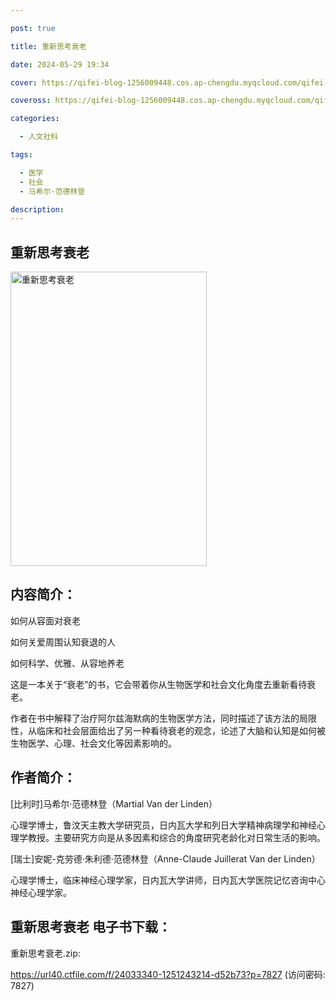 ```yaml
---

post: true

title: 重新思考衰老

date: 2024-05-29 19:34

cover: https://qifei-blog-1256009448.cos.ap-chengdu.myqcloud.com/qifei-blog/6505a52e661c6c8e5421137d.jpg

coveross: https://qifei-blog-1256009448.cos.ap-chengdu.myqcloud.com/qifei-blog/6505a52e661c6c8e5421137d.jpg

categories:

  - 人文社科

tags:

  - 医学
  - 社会
  - 马希尔·范德林登

description:
---
```


## 重新思考衰老
<img alt="重新思考衰老 " class="aligncenter loaded" data-was-processed="true" decoding="async" fetchpriority="high" height="471" src="https://qifei-blog-1256009448.cos.ap-chengdu.myqcloud.com/qifei-blog/6505a52e661c6c8e5421137d.jpg " style="cursor: zoom-in;" width="314"/>

## 内容简介：

如何从容面对衰老

如何关爱周围认知衰退的人

如何科学、优雅、从容地养老

这是一本关于“衰老”的书，它会带着你从生物医学和社会文化角度去重新看待衰老。

作者在书中解释了治疗阿尔兹海默病的生物医学方法，同时描述了该方法的局限性，从临床和社会层面给出了另一种看待衰老的观念，论述了大脑和认知是如何被生物医学、心理、社会文化等因素影响的。

## 作者简介：

[比利时]马希尔·范德林登（Martial Van der Linden）

心理学博士，鲁汶天主教大学研究员，日内瓦大学和列日大学精神病理学和神经心理学教授。主要研究方向是从多因素和综合的角度研究老龄化对日常生活的影响。

[瑞士]安妮-克劳德·朱利德·范德林登（Anne-Claude Juillerat Van der Linden）

心理学博士，临床神经心理学家，日内瓦大学讲师，日内瓦大学医院记忆咨询中心神经心理学家。

## 重新思考衰老 电子书下载：

重新思考衰老.zip: 

https://url40.ctfile.com/f/24033340-1251243214-d52b73?p=7827 (访问密码: 7827)
